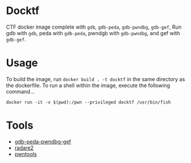 # Docktf
CTF docker image complete with `gdb`, `gdb-peda`, `gdb-pwndbg`, `gdb-gef`, Run gdb with `gdb`, peda with `gdb-peda`, pwndgb with `gdb-pwndbg`, and gef with `gdb-gef`.

# Usage
To build the image, run `docker build . -t docktf` in the same directory as the dockerfile.
To run a shell within the image, execute the following command...
```
docker run -it -v $(pwd):/pwn --privileged docktf /usr/bin/fish
```

# Tools
- [gdb-peda-pwndbg-gef](https://github.com/apogiatzis/gdb-peda-pwndbg-gef)
- [radare2](https://github.com/radareorg/radare2)
- [pwntools](https://github.com/Gallopsled/pwntools) 
